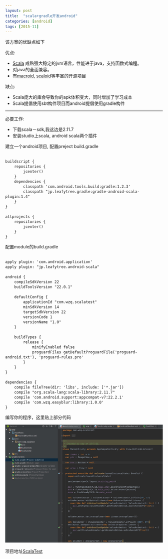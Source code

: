 ```yaml
---
layout: post
title:  "scala+gradle开发android"
categories: [android]
tags: [2015-11]
---
```


该方案的优缺点如下 

优点: 

 * [Scala](http://www.scala-lang.org/) 成熟强大稳定的jvm语言，性能进于java，支持函数式编程。
 * 对java的全面兼容。 
 * 有[macroid](http://macroid.github.io/ScalaOnAndroid.html), [scaloid](https://github.com/pocorall/scaloid)等丰富的开源项目

缺点: 

* Scala庞大的库会导致你的apk体积变大，同时增加了学习成本
* Scala提倡使用sbt构件项目而android提倡使用gradle构件

***

必要工作: 

* 下载scala－sdk,我这边是2.11.7
* 安装studio上scala, android scala两个插件 

建立一个android项目, 配置preject build.gradle  
<pre><code>
buildscript {
    repositories {
        jcenter()
    }
    dependencies {
        classpath 'com.android.tools.build:gradle:1.2.3'
        classpath "jp.leafytree.gradle:gradle-android-scala-plugin:1.4"
    }
}

allprojects {
    repositories {
        jcenter()
    }
}
</code></pre>

配置module的build.gradle
<pre><code>
apply plugin: 'com.android.application'
apply plugin: "jp.leafytree.android-scala"

android {
    compileSdkVersion 22
    buildToolsVersion "22.0.1"

    defaultConfig {
        applicationId "com.wzq.scalatest"
        minSdkVersion 14
        targetSdkVersion 22
        versionCode 1
        versionName "1.0"
    }

    buildTypes {
        release {
            minifyEnabled false
            proguardFiles getDefaultProguardFile('proguard-android.txt'), 'proguard-rules.pro'
        }
    }
}

dependencies {
    compile fileTree(dir: 'libs', include: ['*.jar'])
    compile "org.scala-lang:scala-library:2.11.7"
    compile 'com.android.support:appcompat-v7:22.2.1'
    compile 'com.wzq.easyblur:library:1.0.0'
}
</code></pre>

编写你的程序，这里贴上部分代码 

<img src="/assets/image/scala_code.png" /> 

项目地址[ScalaTest](https://github.com/wzq/ScalaTest)